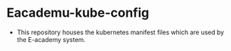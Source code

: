 # Eacademu-kube-config

- This repository houses the kubernetes manifest files which are used by the E-academy system.
